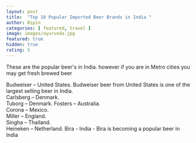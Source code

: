 ```yaml
---
layout: post
title:  "Top 10 Popular Imported Beer Brands in India "
author: Bipin
categories: [ featured, travel ]
image: images/ayurveda.jpg
featured: true
hidden: true
rating: 5
---
```


These are the popular beer's in India. however if you are in Metro cities you may get fresh brewed beer

Budweiser – United States. Budweiser beer from United States is one of the largest selling beer in India.  
Carlsberg – Denmark.  
Tuborg – Denmark. 
Fosters – Australia.  
Corona – Mexico.  
Miller – England.  
Singha – Thailand.  
Heineken – Netherland.
Bira - India - Bira is becoming a popular beer in India